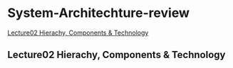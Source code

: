 # System-Architechture-review
[Lecture02 Hierachy, Components & Technology](##Lecture02-Hierachy,-Components-&-Technology)


## Lecture02 Hierachy, Components & Technology

